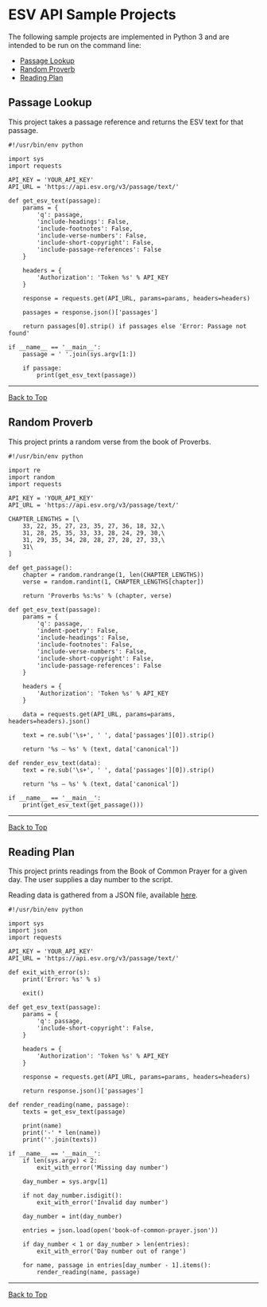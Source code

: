 # ESV API Sample Projects

The following sample projects are implemented in Python 3 and are intended to be run on the command line:

- [Passage Lookup](https://api.esv.org/docs/samples/#passage-lookup)
- [Random Proverb](https://api.esv.org/docs/samples/#random-proverb)
- [Reading Plan](https://api.esv.org/docs/samples/#reading-plan)

## Passage Lookup

This project takes a passage reference and returns the ESV text for that passage.

```
#!/usr/bin/env python

import sys
import requests

API_KEY = 'YOUR_API_KEY'
API_URL = 'https://api.esv.org/v3/passage/text/'

def get_esv_text(passage):
    params = {
        'q': passage,
        'include-headings': False,
        'include-footnotes': False,
        'include-verse-numbers': False,
        'include-short-copyright': False,
        'include-passage-references': False
    }

    headers = {
        'Authorization': 'Token %s' % API_KEY
    }

    response = requests.get(API_URL, params=params, headers=headers)

    passages = response.json()['passages']

    return passages[0].strip() if passages else 'Error: Passage not found'

if __name__ == '__main__':
    passage = ' '.join(sys.argv[1:])

    if passage:
        print(get_esv_text(passage))

```

* * *

[Back to Top](https://api.esv.org/docs/samples/#top)

## Random Proverb

This project prints a random verse from the book of Proverbs.

```
#!/usr/bin/env python

import re
import random
import requests

API_KEY = 'YOUR_API_KEY'
API_URL = 'https://api.esv.org/v3/passage/text/'

CHAPTER_LENGTHS = [\
    33, 22, 35, 27, 23, 35, 27, 36, 18, 32,\
    31, 28, 25, 35, 33, 33, 28, 24, 29, 30,\
    31, 29, 35, 34, 28, 28, 27, 28, 27, 33,\
    31\
]

def get_passage():
    chapter = random.randrange(1, len(CHAPTER_LENGTHS))
    verse = random.randint(1, CHAPTER_LENGTHS[chapter])

    return 'Proverbs %s:%s' % (chapter, verse)

def get_esv_text(passage):
    params = {
        'q': passage,
        'indent-poetry': False,
        'include-headings': False,
        'include-footnotes': False,
        'include-verse-numbers': False,
        'include-short-copyright': False,
        'include-passage-references': False
    }

    headers = {
        'Authorization': 'Token %s' % API_KEY
    }

    data = requests.get(API_URL, params=params, headers=headers).json()

    text = re.sub('\s+', ' ', data['passages'][0]).strip()

    return '%s – %s' % (text, data['canonical'])

def render_esv_text(data):
    text = re.sub('\s+', ' ', data['passages'][0]).strip()

    return '%s – %s' % (text, data['canonical'])

if __name__ == '__main__':
    print(get_esv_text(get_passage()))

```

* * *

[Back to Top](https://api.esv.org/docs/samples/#top)

## Reading Plan

This project prints readings from the Book of Common Prayer for a given day. The user supplies a day number to the script.

Reading data is gathered from a JSON file, available [here](https://static.esvmedia.org/api/plans/book-of-common-prayer.json).

```
#!/usr/bin/env python

import sys
import json
import requests

API_KEY = 'YOUR_API_KEY'
API_URL = 'https://api.esv.org/v3/passage/text/'

def exit_with_error(s):
    print('Error: %s' % s)

    exit()

def get_esv_text(passage):
    params = {
        'q': passage,
        'include-short-copyright': False,
    }

    headers = {
        'Authorization': 'Token %s' % API_KEY
    }

    response = requests.get(API_URL, params=params, headers=headers)

    return response.json()['passages']

def render_reading(name, passage):
    texts = get_esv_text(passage)

    print(name)
    print('-' * len(name))
    print(''.join(texts))

if __name__ == '__main__':
    if len(sys.argv) < 2:
        exit_with_error('Missing day number')

    day_number = sys.argv[1]

    if not day_number.isdigit():
        exit_with_error('Invalid day number')

    day_number = int(day_number)

    entries = json.load(open('book-of-common-prayer.json'))

    if day_number < 1 or day_number > len(entries):
        exit_with_error('Day number out of range')

    for name, passage in entries[day_number - 1].items():
        render_reading(name, passage)

```

* * *

[Back to Top](https://api.esv.org/docs/samples/#top)
